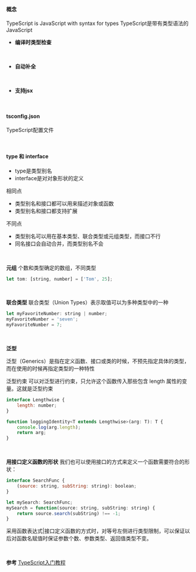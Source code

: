 

#### 概念
TypeScript is JavaScript with syntax for types
TypeScript是带有类型语法的JavaScript

- **编译时类型检查**
<br>  

- **自动补全**
<br>

- **支持jsx**

<br>

#### tsconfig.json

TypeScript配置文件

<br>

#### type 和 interface

- type是类型别名
- interface是对对象形状的定义

相同点

- 类型别名和接口都可以用来描述对象或函数
- 类型别名和接口都支持扩展

不同点

- 类型别名可以用在基本类型、联合类型或元组类型，而接口不行
- 同名接口会自动合并，而类型别名不会

<br>

**元组**
个数和类型确定的数组，不同类型
```js
let tom: [string, number] = ['Tom', 25];
```

<br>

**联合类型**
联合类型（Union Types）表示取值可以为多种类型中的一种

```js
let myFavoriteNumber: string | number;
myFavoriteNumber = 'seven';
myFavoriteNumber = 7;
```

<br>


**泛型**

泛型（Generics）是指在定义函数、接口或类的时候，不预先指定具体的类型，而在使用的时候再指定类型的一种特性

泛型约束
可以对泛型进行约束，只允许这个函数传入那些包含 length 属性的变量。这就是泛型约束

```js
interface Lengthwise {
    length: number;
}

function loggingIdentity<T extends Lengthwise>(arg: T): T {
    console.log(arg.length);
    return arg;
}
```

<br>

**用接口定义函数的形状**
我们也可以使用接口的方式来定义一个函数需要符合的形状：

```js
interface SearchFunc {
    (source: string, subString: string): boolean;
}

let mySearch: SearchFunc;
mySearch = function(source: string, subString: string) {
    return source.search(subString) !== -1;
}
```
采用函数表达式|接口定义函数的方式时，对等号左侧进行类型限制，可以保证以后对函数名赋值时保证参数个数、参数类型、返回值类型不变。




<br>

**参考**
[TypeScript入门教程](http://ts.xcatliu.com/)